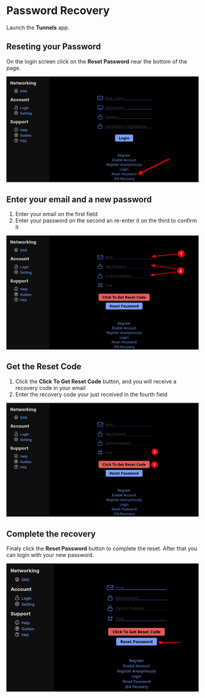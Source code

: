 # Password Recovery

Launch the **Tunnels** app.

## Reseting your Password

On the login screen click on the **Reset Password** near the bottom of the page.

![click on reset password](https://raw.githubusercontent.com/tunnels-is/media/master/v3/guides/password-reset/passwd-recovery-0.png)

## Enter your email and a new password

1. Enter your email on the first field
2. Enter your password on the second an re-enter it on the third to confirm it

![enter your email and a new password](https://raw.githubusercontent.com/tunnels-is/media/master/v3/guides/password-reset/passwd-recovery-1.png)

## Get the Reset Code

1. Click the **Click To Get Reset Code** button, and you will receive a recovery code in your email
2. Enter the recovery code your just received in the fourth field

![Click on the red button to get the code](https://raw.githubusercontent.com/tunnels-is/media/master/v3/guides/password-reset/passwd-recovery-2.png)

## Complete the recovery

Finaly click the **Reset Password** button to complete the reset. After that you can login
with your new password.

![finish](https://raw.githubusercontent.com/tunnels-is/media/master/v3/guides/password-reset/passwd-recovery-3.png)
